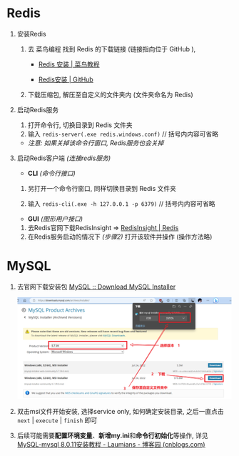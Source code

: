 # Redis

1. 安装Redis

    1. 去 菜鸟编程 找到 Redis 的下载链接 (链接指向位于 GitHub ), 

        + [Redis 安装 | 菜鸟教程](https://www.runoob.com/redis/redis-install.html)

        + [Redis安装 | GitHub](https://github.com/tporadowski/redis/releases)

    2. 下载压缩包, 解压至自定义的文件夹内 (文件夹命名为 Redis)

        

2. 启动Redis服务

    1. 打开命令行, 切换目录到 Redis 文件夹
    1. 输入 `redis-server(.exe redis.windows.conf)`  // 括号内内容可省略

    + *注意: 如果关掉该命令行窗口, Redis服务也会关掉*

        

3. 启动Redis客户端 *(连接redis服务)*

    

    + **CLI** *(命令行接口)*

    1. 另打开一个命令行窗口, 同样切换目录到 Redis 文件夹

    1. 输入 `redis-cli(.exe -h 127.0.0.1 -p 6379)` // 括号内内容可省略

        

    + **GUI** *(图形用户接口)*

    1. 去Redis官网下载RedisInsight  =>  [RedisInsight | Redis](https://redis.io/docs/ui/insight/)
    1. 在Redis服务启动的情况下 *(步骤2)* 打开该软件并操作 (操作方法略)





# MySQL

1. 去官网下载安装包  [MySQL :: Download MySQL Installer](https://dev.mysql.com/downloads/installer/)

    ![image-20230920180137704](./image-20230920180137704.png)

2. 双击msi文件开始安装, 选择service only, 如何确定安装目录, 之后一直点击 `next` | `execute` | `finish` 即可
2. 后续可能需要**配置环境变量**、**新增my.ini**和**命令行初始化**等操作, 详见 [MySQL-mysql 8.0.11安装教程 - Laumians - 博客园 (cnblogs.com)](https://www.cnblogs.com/laumians-notes/p/9069498.html)
